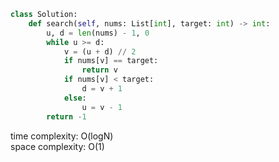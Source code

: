 ```python
class Solution:
    def search(self, nums: List[int], target: int) -> int:
        u, d = len(nums) - 1, 0
        while u >= d:
            v = (u + d) // 2
            if nums[v] == target:
                return v
            if nums[v] < target:
                d = v + 1
            else:
                u = v - 1
        return -1
```

time complexity: O(logN)        
space complexity: O(1)